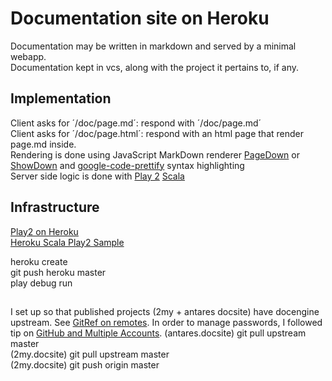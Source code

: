 Documentation site on Heroku
=====================================

Documentation may be written in markdown and served by a minimal webapp.  
Documentation kept in vcs, along with the project it pertains to, if any.  

## Implementation
Client asks for ´/doc/page.md´: respond with ´/doc/page.md´  
Client asks for ´/doc/page.html´: respond with an html page that render page.md inside.  
Rendering is done using JavaScript MarkDown renderer [PageDown][pd] or [ShowDown][sd] and [google-code-prettify][prettify] syntax highlighting  
Server side logic is done with [Play 2][play] [Scala][scala]


## Infrastructure

[Play2 on Heroku][p2h]  
[Heroku Scala Play2 Sample][p2hsample]  

heroku create  
git push heroku master  
play debug run  

##
I set up so that published projects (2my + antares docsite) have docengine upstream. See [GitRef on remotes][git-remote]. In order to manage passwords, I followed tip on [GitHub and Multiple Accounts][git-passwords].
(antares.docsite) git pull upstream master  
(2my.docsite) git pull upstream master  
(2my.docsite) git push origin master  



[pd]: http://code.google.com/p/pagedown/wiki/PageDown
[sd]: https://github.com/coreyti/showdown
[prettify]: http://code.google.com/p/google-code-prettify/
[play]: http://www.playframework.org/
[scala]: http://www.scala-lang.org/

[p2h]: https://github.com/playframework/Play20/wiki/ProductionHeroku
[p2hsample]: https://github.com/heroku/scala-play-sample

[git-remote]: http://gitref.org/remotes/
[git-passwords]: http://net.tutsplus.com/tutorials/tools-and-tips/how-to-work-with-github-and-multiple-accounts/